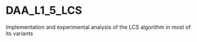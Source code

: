 # DAA_L1_5_LCS
Implementation and experimental analysis of the LCS algorithm in most of its variants
